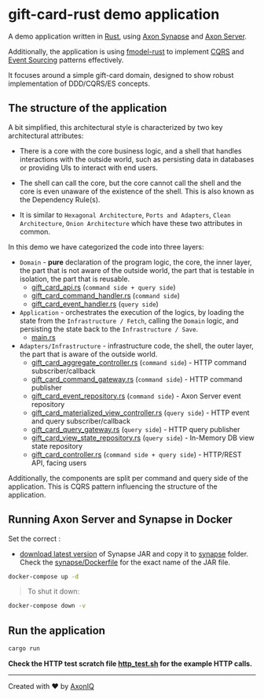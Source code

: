 # gift-card-rust demo application

A demo application written in [Rust](https://www.rust-lang.org/),
using [Axon Synapse](https://library.axoniq.io/synapse-quick-start/development/index.html)
and [Axon Server](https://developer.axoniq.io/axon-server-enterprise/overview).

Additionally, the application is using [fmodel-rust](https://docs.rs/fmodel-rust/latest/fmodel_rust/) to
implement [CQRS](https://martinfowler.com/bliki/CQRS.html)
and [Event Sourcing](https://martinfowler.com/eaaDev/EventSourcing.html) patterns effectively.

It focuses around a simple gift-card domain, designed to show robust implementation of DDD/CQRS/ES concepts.

## The structure of the application

A bit simplified, this architectural style is characterized by two key architectural attributes:

- There is a core with the core business logic, and a shell that handles interactions with the outside world, such as
  persisting data in databases or providing UIs to interact with end users.
- The shell can call the core, but the core cannot call the shell and the core is even unaware of the existence of the
  shell. This is also known as the Dependency Rule(s).

- It is similar to `Hexagonal Architecture`, `Ports and Adapters`, `Clean Architecture`, `Onion Architecture` which have
  these two attributes in common.

In this demo we have categorized the code into three layers:

- `Domain` - **pure** declaration of the program logic, the core, the inner layer, the part that is not aware of the
  outside world, the part that is testable in isolation, the part that is reusable.
  - [gift_card_api.rs](src/gift_card_api.rs) (`command side + query side`)
  - [gift_card_command_handler.rs](src/command/gift_card_command_handler.rs) (`command side`)
  - [gift_card_event_handler.rs](src/query/gift_card_event_handler.rs) (`query side`)
- `Application` - orchestrates the execution of the logics, by loading the state from the `Infrastructure / Fetch`,
  calling the `Domain` logic, and persisting the state back to the `Infrastructure / Save`.
  - [main.rs](src/main.rs)
- `Adapters/Infrastructure` - infrastructure code, the shell, the outer layer, the part that is aware of the outside
  world.
  - [gift_card_aggregate_controller.rs](src/command/gift_card_aggregate_controller.rs) (`command side`) - HTTP command
    subscriber/callback
  - [gift_card_command_gateway.rs](src/command/gift_card_command_gateway.rs) (`command side`) - HTTP command publisher
  - [gift_card_event_repository.rs](src/command/gift_card_event_repository.rs) (`command side`) - Axon Server event
    repository
  - [gift_card_materialized_view_controller.rs](src/query/gift_card_materialized_view_controller.rs) (`query side`) - HTTP event and query subscriber/callback
  - [gift_card_query_gateway.rs](src/query/gift_card_query_gateway.rs) (`query side`) - HTTP query publisher
  - [gift_card_view_state_repository.rs](src/query/gift_card_view_state_repository.rs) (`query side`) - In-Memory DB view state repository
  - [gift_card_controller.rs](src/gift_card_controller.rs) (`command side + query side`) - HTTP/REST API, facing users

Additionally, the components are split per command and query side of the application. This is CQRS pattern influencing
the structure of the application.

## Running Axon Server and Synapse in Docker

Set the correct :

- [download latest version](https://download.axoniq.io/axonserver/axon-synapse.zip) of Synapse JAR and copy it
  to [synapse](synapse) folder. Check the [synapse/Dockerfile](synapse/Dockerfile) for the exact name of the JAR file.

```bash
docker-compose up -d
```

> To shut it down:

```bash
docker-compose down -v
```

## Run the application

```bash
cargo run
```

**Check the HTTP test scratch file [http_test.sh](test.http) for the example HTTP calls.**

---

Created with :heart: by [AxonIQ](http://axoniq.io)

[axon]: https://axoniq.io/